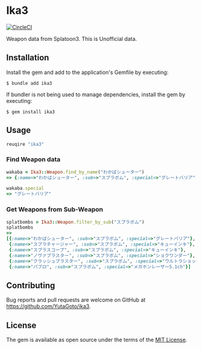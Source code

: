 # Ika3

[![CircleCI](https://dl.circleci.com/status-badge/img/gh/YutaGoto/ika3/tree/main.svg?style=svg)](https://dl.circleci.com/status-badge/redirect/gh/YutaGoto/ika3/tree/main)

Weapon data from Splatoon3. This is Unofficial data.

## Installation

Install the gem and add to the application's Gemfile by executing:

    $ bundle add ika3

If bundler is not being used to manage dependencies, install the gem by executing:

    $ gem install ika3

## Usage

```ruby
reuqire "ika3"
```

### Find Weapon data

```ruby
wakaba = Ika3::Weapon.find_by_name("わかばシューター")
=> {:name=>"わかばシューター", :sub=>"スプラボム", :special=>"グレートバリア"}

wakaba.special
=> "グレートバリア"
```

### Get Weapons from Sub-Weapon

```ruby
splatbombs = Ika3::Weapon.filter_by_sub("スプラボム")
splatbombs
=>
[{:name=>"わかばシューター", :sub=>"スプラボム", :special=>"グレートバリア"},
 {:name=>"スプラチャージャー", :sub=>"スプラボム", :special=>"キューインキ"},
 {:name=>"スプラスコープ", :sub=>"スプラボム", :special=>"キューインキ"},
 {:name=>"ノヴァブラスター", :sub=>"スプラボム", :special=>"ショクワンダー"},
 {:name=>"クラッシュブラスター", :sub=>"スプラボム", :special=>"ウルトラショット"},
 {:name=>"パブロ", :sub=>"スプラボム", :special=>"メガホンレーザー5.1ch"}]
```

## Contributing

Bug reports and pull requests are welcome on GitHub at https://github.com/YutaGoto/ika3.

## License

The gem is available as open source under the terms of the [MIT License](https://opensource.org/licenses/MIT).
